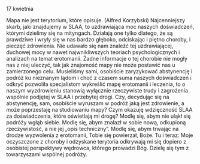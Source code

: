 17 kwietnia

Mapa nie jest terytorium, które opisuje.
(Alfred Korzybski)
 Najcenniejszy skarb, jaki znajdujemy w SLAA, to uzdrawiająca moc naszych doświadczeń, którymi dzielimy się na mityngach. Działają one tylko dlatego, że są prawdziwe i wryły się w nas bardzo głęboko, odciskając i piętno choroby, i pieczęć zdrowienia. Nie udawało się nam znaleźć tej uzdrawiającej, duchowej mocy w nawet najwnikliwszych teoriach psychologicznych i analizach na temat erotomanii. Żadne informacje o tej chorobie nie mogły nas z niej uleczyć, tak jak znajomość mapy nie może postawić nas u zamierzonego celu. Musieliśmy sami, osobiście zaryzykować abstynencję i podróż ku nieznanym lądom i choć z czasem suma naszych doświadczeń i odkryć pozwoliła specjalistom wykreślić mapę erotomanii i leczenia, to o naszym wyzdrowieniu stanowią wyłącznie rzeczywiste trudy i zagrożenia wspólnie podjętej w SLAA i przebytej drogi.
 Czy, decydując się na abstynencję, sam, osobiście wyruszam w podróż jaką jest zdrowienie, a może poprzestaję na studiowaniu mapy? Czym okazuję wdzięczność SLAA za doświadczenia, które oświetlają mi drogę?
 Modlę się, abym nie uląkł się podróży wgłąb siebie. Modlę się, abym znalazł w sobie nową, odkupioną rzeczywistość, a nie jej „opis techniczny”. Modlę się, abym trwając na drodze wyzwolenia z erotomanii, Tobie się powierzał, Boże.
 Tu i teraz: Moje oczyszczone z choroby i odzyskane terytoria odkrywają mi się dopiero z osobistej perspektywy wędrowca, którego prowadzi Bóg. Dzielę się tym z towarzyszami wspólnej podróży.
